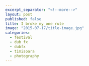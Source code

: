 ```yaml
---
excerpt_separator: "<!--more-->"
layout: post
published: false
title: I broke my one rule
image: "2015-07-17/title-image.jpg"
categories: 
  - festival
  - dub fx
  - dubfx
  - timisoara
  - photography
---
```



